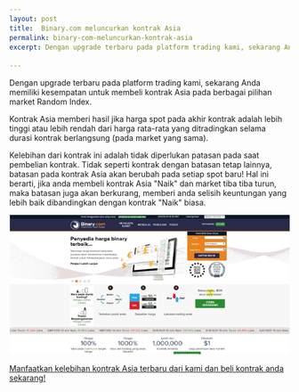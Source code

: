 ```yaml
---
layout: post
title:  Binary.com meluncurkan kontrak Asia
permalink: binary-com-meluncurkan-kontrak-asia
excerpt: Dengan upgrade terbaru pada platform trading kami, sekarang Anda memiliki kesempatan untuk membeli kontrak Asia pada berbagai pilihan market Random Index.

---
```

Dengan upgrade terbaru pada platform trading kami, sekarang Anda memiliki kesempatan untuk membeli kontrak Asia pada berbagai pilihan market Random Index.

Kontrak Asia memberi hasil jika harga spot pada akhir kontrak adalah lebih tinggi atau lebih rendah dari harga rata-rata yang ditradingkan selama durasi kontrak berlangsung (pada market yang sama).

Kelebihan dari kontrak ini adalah tidak diperlukan patasan pada saat pembelian kontrak. Tidak seperti kontrak dengan batasan tetap lainnya, batasan pada kontrak Asia akan berubah pada setiap spot baru! Hal ini berarti, jika anda membeli kontrak Asia "Naik" dan market tiba tiba turun, maka batasan juga akan berkurang, memberi anda selisih keuntungan yang lebih baik dibandingkan dengan kontrak "Naik" biasa.

![dd](/post_images/id-25-09-2014.gif)

[Manfaatkan kelebihan kontrak Asia terbaru dari kami dan beli kontrak anda sekarang!](https://www.binary.com/c/trade.cgi?market=random&time=7t&form_name=asian&expiry_&amount_&H=%2B0&currency=USD&underlying_symbol=R_50&amount=100&date_&&l=ID/?utm_medium=social&utm_source=blog&utm_content=whatsnew)


